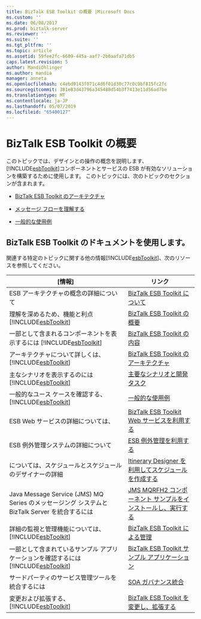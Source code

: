 ```yaml
---
title: BizTalk ESB Toolkit の概要 |Microsoft Docs
ms.custom: ''
ms.date: 06/08/2017
ms.prod: biztalk-server
ms.reviewer: ''
ms.suite: ''
ms.tgt_pltfrm: ''
ms.topic: article
ms.assetid: 59fee2fc-6689-445a-aaf7-2b0aafa71db5
caps.latest.revision: 5
author: MandiOhlinger
ms.author: mandia
manager: anneta
ms.openlocfilehash: c4ebd9143f071c4d6f01d30c77c0c9bf815fc2fc
ms.sourcegitcommit: 381e83d43796a345488d54b3f7413e11d56ad7be
ms.translationtype: MT
ms.contentlocale: ja-JP
ms.lasthandoff: 05/07/2019
ms.locfileid: "65400127"
---
```

# <a name="getting-started-with-the-biztalk-esb-toolkit"></a>BizTalk ESB Toolkit の概要
このトピックでは、デザインとの操作の概念を説明します、[!INCLUDE[esbToolkit](../includes/esbtoolkit-md.md)]コンポーネントとサービスの ESB が有効なソリューションを構築するために使用します。 このトピックには、次のトピックのセクションが含まれます。  

-   [BizTalk ESB Toolkit のアーキテクチャ](../esb-toolkit/architecture-of-the-biztalk-esb-toolkit.md)  

-   [メッセージ フローを理解する](../esb-toolkit/understanding-message-flow.md)  

-   [一般的な使用例](../esb-toolkit/typical-use-cases.md)  

## <a name="using-the-biztalk-esb-toolkit-documentation"></a>BizTalk ESB Toolkit のドキュメントを使用します。  
 関連する特定のトピックに関する他の情報[!INCLUDE[esbToolkit](../includes/esbtoolkit-md.md)]、次のリソースを参照してください。  


|                                                      [情報]                                                       |                                                                リンク                                                                |
|------------------------------------------------------------------------------------------------------------------------|------------------------------------------------------------------------------------------------------------------------------------|
|                                ESB アーキテクチャの概念の詳細について                                 |                [BizTalk ESB Toolkit について](../esb-toolkit/introduction-to-the-biztalk-esb-toolkit.md)                |
|         理解を深めるため、機能と利点 [!INCLUDE[esbToolkit](../includes/esbtoolkit-md.md)]         |                    [BizTalk ESB Toolkit の概要](../esb-toolkit/overview-of-the-biztalk-esb-toolkit.md)                    |
|             一部として含まれるコンポーネントを表示するには [!INCLUDE[esbToolkit](../includes/esbtoolkit-md.md)]             |                    [BizTalk ESB Toolkit の内容](../esb-toolkit/contents-of-the-biztalk-esb-toolkit.md)                    |
|            アーキテクチャについて詳しくは、 [!INCLUDE[esbToolkit](../includes/esbtoolkit-md.md)]            |                [BizTalk ESB Toolkit のアーキテクチャ](../esb-toolkit/architecture-of-the-biztalk-esb-toolkit.md)                |
|                 主なシナリオを表示するのには [!INCLUDE[esbToolkit](../includes/esbtoolkit-md.md)]                  |                    [主要なシナリオと開発タスク](../esb-toolkit/key-scenarios-and-development-tasks.md)                    |
|                一般的なユース ケースを確認する、 [!INCLUDE[esbToolkit](../includes/esbtoolkit-md.md)]                |                                      [一般的な使用例](../esb-toolkit/typical-use-cases.md)                                      |
|                                        ESB Web サービスの詳細については、                                        |             [BizTalk ESB Toolkit Web サービスを利用する](../esb-toolkit/using-the-biztalk-esb-toolkit-web-services.md)             |
|                                ESB 例外管理システムの詳細について                                 |                         [ESB 例外管理を利用する](../esb-toolkit/using-esb-exception-management.md)                         |
|                             については、スケジュールとスケジュールのデザイナーの詳細                             |          [Itinerary Designer を利用してスケジュールを作成する](../esb-toolkit/creating-itineraries-using-itinerary-designer.md)          |
|                Java Message Service (JMS) MQ Series のメッセージング システムと BizTalk Server を統合するには                 | [JMS MQRFH2 コンポーネント サンプルをインストールし、実行する](../esb-toolkit/installing-and-running-the-jms-mqrfh2-component-sample.md) |
| 詳細の監視と管理機能については、 [!INCLUDE[esbToolkit](../includes/esbtoolkit-md.md)] |            [BizTalk ESB Toolkit による管理](../esb-toolkit/administration-with-the-biztalk-esb-toolkit.md)            |
|        一部として含まれているサンプル アプリケーションを確認するには [!INCLUDE[esbToolkit](../includes/esbtoolkit-md.md)]         |                [BizTalk ESB Toolkit サンプル アプリケーション](../esb-toolkit/biztalk-esb-toolkit-sample-applications.md)                |
|                                    サードパーティのサービス管理ツールを統合するには                                    |                             [SOA ガバナンス統合](../esb-toolkit/soa-governance-integration.md)                             |
|                     変更および拡張する、 [!INCLUDE[esbToolkit](../includes/esbtoolkit-md.md)]                      |        [BizTalk ESB Toolkit を変更し、拡張する](../esb-toolkit/modifying-and-extending-the-biztalk-esb-toolkit.md)        |

